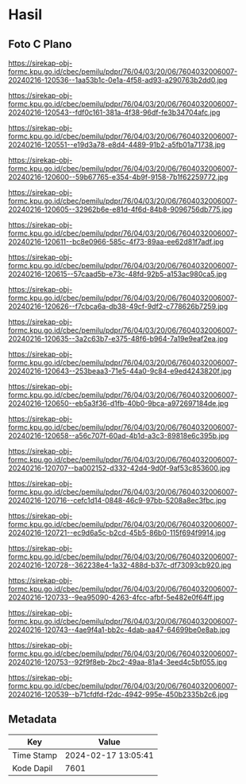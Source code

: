 # Hasil

## Foto C Plano

https://sirekap-obj-formc.kpu.go.id/cbec/pemilu/pdpr/76/04/03/20/06/7604032006007-20240216-120536--1aa53b1c-0e1a-4f58-ad93-a290763b2dd0.jpg

https://sirekap-obj-formc.kpu.go.id/cbec/pemilu/pdpr/76/04/03/20/06/7604032006007-20240216-120543--fdf0c161-381a-4f38-96df-fe3b34704afc.jpg

https://sirekap-obj-formc.kpu.go.id/cbec/pemilu/pdpr/76/04/03/20/06/7604032006007-20240216-120551--e19d3a78-e8d4-4489-91b2-a5fb01a71738.jpg

https://sirekap-obj-formc.kpu.go.id/cbec/pemilu/pdpr/76/04/03/20/06/7604032006007-20240216-120600--59b67765-e354-4b9f-9158-7b1f62259772.jpg

https://sirekap-obj-formc.kpu.go.id/cbec/pemilu/pdpr/76/04/03/20/06/7604032006007-20240216-120605--32962b6e-e81d-4f6d-84b8-9096756db775.jpg

https://sirekap-obj-formc.kpu.go.id/cbec/pemilu/pdpr/76/04/03/20/06/7604032006007-20240216-120611--bc8e0966-585c-4f73-89aa-ee62d81f7adf.jpg

https://sirekap-obj-formc.kpu.go.id/cbec/pemilu/pdpr/76/04/03/20/06/7604032006007-20240216-120615--57caad5b-e73c-48fd-92b5-a153ac980ca5.jpg

https://sirekap-obj-formc.kpu.go.id/cbec/pemilu/pdpr/76/04/03/20/06/7604032006007-20240216-120626--f7cbca6a-db38-49cf-9df2-c778626b7259.jpg

https://sirekap-obj-formc.kpu.go.id/cbec/pemilu/pdpr/76/04/03/20/06/7604032006007-20240216-120635--3a2c63b7-e375-48f6-b964-7a19e9eaf2ea.jpg

https://sirekap-obj-formc.kpu.go.id/cbec/pemilu/pdpr/76/04/03/20/06/7604032006007-20240216-120643--253beaa3-71e5-44a0-9c84-e9ed4243820f.jpg

https://sirekap-obj-formc.kpu.go.id/cbec/pemilu/pdpr/76/04/03/20/06/7604032006007-20240216-120650--eb5a3f36-d1fb-40b0-9bca-a972697184de.jpg

https://sirekap-obj-formc.kpu.go.id/cbec/pemilu/pdpr/76/04/03/20/06/7604032006007-20240216-120658--a56c707f-60ad-4b1d-a3c3-89818e6c395b.jpg

https://sirekap-obj-formc.kpu.go.id/cbec/pemilu/pdpr/76/04/03/20/06/7604032006007-20240216-120707--ba002152-d332-42d4-9d0f-9af53c853600.jpg

https://sirekap-obj-formc.kpu.go.id/cbec/pemilu/pdpr/76/04/03/20/06/7604032006007-20240216-120716--cefc1d14-0848-46c9-97bb-5208a8ec3fbc.jpg

https://sirekap-obj-formc.kpu.go.id/cbec/pemilu/pdpr/76/04/03/20/06/7604032006007-20240216-120721--ec9d6a5c-b2cd-45b5-86b0-115f694f9914.jpg

https://sirekap-obj-formc.kpu.go.id/cbec/pemilu/pdpr/76/04/03/20/06/7604032006007-20240216-120728--362238e4-1a32-488d-b37c-df73093cb920.jpg

https://sirekap-obj-formc.kpu.go.id/cbec/pemilu/pdpr/76/04/03/20/06/7604032006007-20240216-120733--9ea95090-4263-4fcc-afbf-5e482e0f64ff.jpg

https://sirekap-obj-formc.kpu.go.id/cbec/pemilu/pdpr/76/04/03/20/06/7604032006007-20240216-120743--4ae9f4a1-bb2c-4dab-aa47-64699be0e8ab.jpg

https://sirekap-obj-formc.kpu.go.id/cbec/pemilu/pdpr/76/04/03/20/06/7604032006007-20240216-120753--92f9f8eb-2bc2-49aa-81a4-3eed4c5bf055.jpg

https://sirekap-obj-formc.kpu.go.id/cbec/pemilu/pdpr/76/04/03/20/06/7604032006007-20240216-120539--b71cfdfd-f2dc-4942-995e-450b2335b2c6.jpg


## Metadata

| Key        | Value               |
| ---------- | ------------------- |
| Time Stamp | 2024-02-17 13:05:41 |
| Kode Dapil | 7601                |




